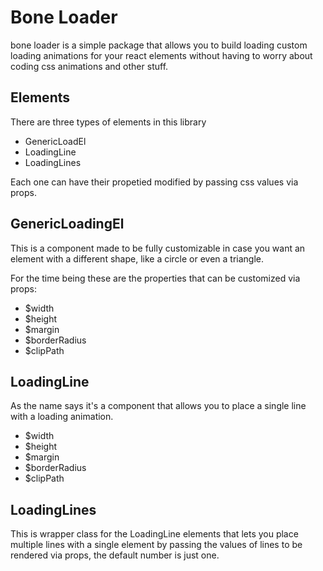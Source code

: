 # Bone Loader

bone loader is a simple package that allows you to build loading custom loading animations for
your react elements without having to worry about coding css animations and other stuff.

## Elements

There are three types of elements in this library

- GenericLoadEl
- LoadingLine
- LoadingLines

Each one can have their propetied modified by passing css values via props.

## GenericLoadingEl

This is a component made to be fully customizable in case you want an element with a different shape, like a circle or even a triangle.

For the time being these are the properties that can be customized via props:

- $width
- $height
- $margin
- $borderRadius
- $clipPath

## LoadingLine

As the name says it's a component that allows you to place a single line with a loading animation.

- $width
- $height
- $margin
- $borderRadius
- $clipPath

## LoadingLines

This is wrapper class for the LoadingLine elements that lets you place multiple lines with a single element by passing the values of lines to be rendered via props, the default number is just one.
